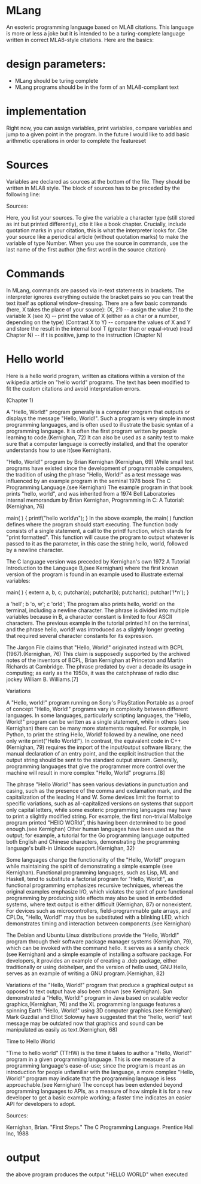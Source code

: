 # MLang
An esoteric programming language based on MLA8 citations.
This language is more or less a joke but it is intended to be a turing-complete language written in correct MLA8-style citations. Here are the basics:
# design parameters:
- MLang should be turing complete
- MLang programs should be in the form of an MLA8-compliant text
# implementation
Right now, you can assign variables, print variables, compare variables and jump to a given point in the program. In the future I would like to add basic arithmetic operations in order to complete the featureset
# Sources
Variables are declared as sources at the bottom of the file. They should be written in MLA8 style. The block of sources has to be preceded by the following line:

Sources:

Here, you list your sources. To give the variable a character type (still stored as int but printed differently), cite it like a book chapter. Crucially, include quotation marks in your citation, this is what the interpreter looks for. Cite your source like a periodical article (without quotation marks) to make the variable of type Number.
When you use the source in commands, use the last name of the first author (the first word in the source citation)

# Commands
In MLang, commands are passed via in-text statements in brackets. The interpreter ignores everything outside the bracket pairs so you can treat the text itself as optional window-dressing. There are a few basic commands (here, X takes the place of your source):
(X, 21) -- assign the value 21 to the variable X
(see X) -- print the value of X (either as a char or a number, depending on the type)
(Contrast X to Y) -- compare the values of X and Y and store the result in the internal bool T (greater than or equal->true)
(read Chapter N) -- if t is positive, jump to the instruction (Chapter N)

# Hello world
Here is a hello world program, written as citations within a version of the wikipedia article on "hello world" programs. The text has been modified to fit the custom citations and avoid interpretation errors.

(Chapter 1)

A "Hello, World!" program generally is a computer program that outputs or displays the message "Hello, World!". Such a program is very simple in most programming languages, and is often used to illustrate the basic syntax of a programming language. It is often the first program written by people learning to code.(Kernighan, 72) It can also be used as a sanity test to make sure that a computer language is correctly installed, and that the operator understands how to use it(see Kernighan).


"Hello, World!" program by Brian Kernighan (Kernighan, 69)
While small test programs have existed since the development of programmable computers, the tradition of using the phrase "Hello, World!" as a test message was influenced by an example program in the seminal 1978 book The C Programming Language.(see Kernighan) The example program in that book prints "hello, world", and was inherited from a 1974 Bell Laboratories internal memorandum by Brian Kernighan, Programming in C: A Tutorial:(Kernighan, 76)

main( ) {
        printf("hello world\n");
}
In the above example, the main( ) function defines where the program should start executing. The function body consists of a single statement, a call to the printf function, which stands for "print formatted". This function will cause the program to output whatever is passed to it as the parameter, in this case the string hello, world, followed by a newline character.

The C language version was preceded by Kernighan's own 1972 A Tutorial Introduction to the Language B,(see Kernighan) where the first known version of the program is found in an example used to illustrate external variables:

main( ) {
    extern a, b, c;
    putchar(a); putchar(b); putchar(c); putchar('!*n');
}
 
a 'hell';
b 'o, w';
c 'orld';
The program also prints hello, world! on the terminal, including a newline character. The phrase is divided into multiple variables because in B, a character constant is limited to four ASCII characters. The previous example in the tutorial printed hi! on the terminal, and the phrase hello, world! was introduced as a slightly longer greeting that required several character constants for its expression.

The Jargon File claims that "Hello, World!" originated instead with BCPL (1967).(Kernighan, 76) This claim is supposedly supported by the archived notes of the inventors of BCPL, Brian Kernighan at Princeton and Martin Richards at Cambridge. The phrase predated by over a decade its usage in computing; as early as the 1950s, it was the catchphrase of radio disc jockey William B. Williams.[7]

Variations

A "Hello, world!" program running on Sony's PlayStation Portable as a proof of concept
"Hello, World!" programs vary in complexity between different languages. In some languages, particularly scripting languages, the "Hello, World!" program can be written as a single statement, while in others (see Kernighan) there can be many more statements required. For example, in Python, to print the string Hello, World! followed by a newline, one need only write print("Hello World!"). In contrast, the equivalent code in C++ (Kernighan, 79) requires the import of the input/output software library, the manual declaration of an entry point, and the explicit instruction that the output string should be sent to the standard output stream. Generally, programming languages that give the programmer more control over the machine will result in more complex "Hello, World" programs.[8]

The phrase "Hello World!" has seen various deviations in punctuation and casing, such as the presence of the comma and exclamation mark, and the capitalization of the leading H and W. Some devices limit the format to specific variations, such as all-capitalized versions on systems that support only capital letters, while some esoteric programming languages may have to print a slightly modified string. For example, the first non-trivial Malbolge program printed "HEllO WORld", this having been determined to be good enough.(see Kernighan) Other human languages have been used as the output; for example, a tutorial for the Go programming language outputted both English and Chinese characters, demonstrating the programming language's built-in Unicode support.(Kernighan, 32)

Some languages change the functionality of the "Hello, World!" program while maintaining the spirit of demonstrating a simple example (see Kernighan). Functional programming languages, such as Lisp, ML and Haskell, tend to substitute a factorial program for "Hello, World!", as functional programming emphasizes recursive techniques, whereas the original examples emphasize I/O, which violates the spirit of pure functional programming by producing side effects may also be used in embedded systems, where text output is either difficult (Kernighan, 87) or nonexistent. For devices such as microcontrollers, field-programmable gate arrays, and CPLDs, "Hello, World!" may thus be substituted with a blinking LED, which demonstrates timing and interaction between components.(see Kernighan)

The Debian and Ubuntu Linux distributions provide the "Hello, World!" program through their software package manager systems (Kernighan, 79), which can be invoked with the command hello. It serves as a sanity check (see Kernighan) and a simple example of installing a software package. For developers, it provides an example of creating a .deb package, either traditionally or using debhelper, and the version of hello used, GNU Hello, serves as an example of writing a GNU program.(Kernighan, 82)

Variations of the "Hello, World!" program that produce a graphical output as opposed to text output have also been shown (see Kernighan). Sun demonstrated a "Hello, World!" program in Java based on scalable vector graphics,(Kernighan, 76) and the XL programming language features a spinning Earth "Hello, World!" using 3D computer graphics.(see Kernighan) Mark Guzdial and Elliot Soloway have suggested that the "hello, world" test message may be outdated now that graphics and sound can be manipulated as easily as text.(Kernighan, 68)

Time to Hello World

"Time to hello world" (TTHW) is the time it takes to author a "Hello, World!" program in a given programming language. This is one measure of a programming language's ease-of-use; since the program is meant as an introduction for people unfamiliar with the language, a more complex "Hello, World!" program may indicate that the programming language is less approachable.(see Kernighan) The concept has been extended beyond programming languages to APIs, as a measure of how simple it is for a new developer to get a basic example working; a faster time indicates an easier API for developers to adopt.

Sources:

Kernighan, Brian. "First Steps." The C Programming Language. Prentice Hall Inc, 1988



# output
the above program produces the output "HELLO WORLD" when executed
